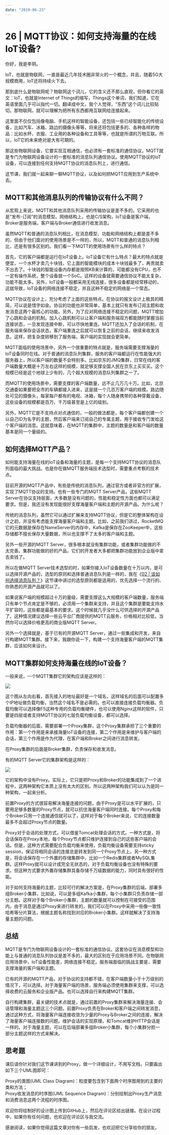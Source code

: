 ```yaml
---
date: "2019-06-23"
---  
```

      
# 26 | MQTT协议：如何支持海量的在线IoT设备?
你好，我是李玥。

IoT，也就是物联网，一直是最近几年技术圈非常火的一个概念，并且，随着5G大规模商用，IoT还将持续火下去。

那到底什么是物联网呢？物联网这个词儿，它的含义还不那么直观，但你看它的英文：IoT，也就是Internet of Things的缩写，Things这个单词，我们知道，它在英语里面几乎可以指代一切。翻译成中文，我个人觉得，“东西”这个词儿比较贴切。那物联网，就可以理解为把所有东西都用互联网给连接起来。

这里面不仅仅包括像电脑、手机这样的智能设备，还包括一些已经智能化的传统设备，比如汽车、冰箱、路边的摄像头等等，将来还将包括更多的、各种各样的物品：比如水杯、衣服、工业用的各种设备和工具等等，也就是所谓的万物互联。所以，IoT它的未来绝对是大有可期的。

那这些物联网设备，它要实现互相通信，也必须有一套标准的通信协议，MQTT就是专门为物联网设备设计的一套标准的消息队列通信协议。使用MQTT协议的IoT设备，可以连接到任何支持MQTT协议的消息队列上，进行通信。

这节课，我们就一起来聊一聊MQTT协议，以及如何把MQTT应用到生产系统中去。

## MQTT和其他消息队列的传输协议有什么不同？

<!-- [[[read_end]]] -->

从宏观上来说，MQTT和其他消息队列采用的传输协议是差不多的。它采用的也是“发布-订阅”的消息模型。网络结构上，也是C/S架构，IoT设备是客户端，Broker是服务端，客户端与Broker通信进行收发消息。

虽然MQTT和普通的消息队列相比，在消息模型、功能和网络结构上都是差不多的，但由于他们面对的使用场景是不一样的，所以，MQTT和普通的消息队列相比，还是有很多区别的。我们看一下MQTT的使用场景有什么样的特点？

首先，它的客户端都是运行在IoT设备上。IoT设备它有什么特点？最大的特点就是便宜，一个水杯才卖几十块钱，它上面的智能模块的成本十块钱最多了，再贵就卖不出去了。十块钱的智能设备内存都是按照KB来计算的，可能都没有CPU，也不一定有操作系统，整个设备就一个SoC。这样的设备就需要通信协议不能太复杂，功能不能太多。另外，IoT设备一般都采用无线连接，很多设备都是经常移动的，这就导致，IoT设备的网络连接不稳定，并且这种不稳定的网络是一个常态。

MQTT协议在设计上，充分考虑了上面的这些特点。在协议的报文设计上极其的精简，可以说是惜字如金。协议的功能也非常简单，基本上就只有发布订阅主题和收发消息这两个最核心的功能。另外，为了应对网络连接不稳定的问题，MQTT增加了心跳和会话的机制。加入心跳机制可以让客户端和服务端双方都能随时掌握当前连接状态，一旦发现连接中断，可以尽快地重连。MQTT还加入了会话的机制，在服务端来保存会话状态，客户端重连之后就可以恢复之前的会话，继续来收发消息。这样，把复杂度转移到了服务端，客户端的实现就会更简单。

MQTT面临的使用场景中，另外一个很重要的特点就是，服务端需要支撑海量的IoT设备同时在线。对于普通的消息队列集群，服务的客户端都运行在性能强大的服务器上，所以客户端的数量不会特别多。比如京东的JMQ集群，日常在线的客户端数量大概是十万左右这样的规模，就足够支撑全国人民在京东上买买买。这个规模已经是这个地球上少有的，几个超大规模的消息队列集群之一了。

而MQTT的使用场景中，需要支撑的客户端数量，远不止几万几十万。比如，北京交通委如果要把全市的车辆都接入进来，这是就一个几百万客户端的规模。路边随处可见的摄像头，每家每户都有的电视、冰箱，每个人随身携带的各种穿戴设备，这些设备的规模都是百万、千万级甚至是上亿的级别。

另外，MQTT它是不支持点对点通信的，一般的做法都是，每个客户端都创建一个以自己ID为名字的主题，然后客户端来订阅自己的专属主题，用于接收专门发给这个客户端的消息。这就意味着，在MQTT的集群中，主题的数量是和客户端的数量基本是同一个量级的。

## 如何选择MQTT产品？

如何能支持海量在线的IoT设备和海量的主题，是每一个支持MQTT协议的消息队列面临的最大挑战。也是你在做MQTT服务端技术选型时，需要重点考察的技术点。

目前开源的MQTT产品中，有些是传统的消息队列，通过官方或者非官方的扩展，实现了MQTT协议的支持。也有一些专门的MQTT Server产品，这些MQTT Server在协议支持层面，大多数是没有问题的，性能和稳定性方面也都可以满足要求。但是，我还没有发现能很好支撑海量客户端和主题的开源产品。为什么呢？

传统的消息队列，虽然它可以通过扩展来支持MQTT协议，但是它的整体架构在设计之初，并没有考虑能支撑海量客户端和主题。比如，之前我们讲过，RocketMQ它的元数据是保存在NameServer的内存中，Kafka是保存在ZooKeeper中，这些存储都不擅长保存大量数据，所以也支撑不了太多的客户端和主题。

另外一些开源的MQTT Server，很多根本就没有集群功能，或者集群功能做的不太完善。集群功能做的好的产品，它们的开发者大多都把集群功能放到企业版中拿去卖钱了。

所以在做MQTT Server技术选型的时，如果你接入IoT设备数量在十万以内，是可以选择开源产品的，选型的原则和选择普通消息队列是一样的，我在《[02 | 该如何选择消息队列？](https://time.geekbang.org/column/article/109750)》这节课中讲过的选型原则都是适用的，优先选择一个流行的、你熟悉的开源产品就可以了。

如果说客户端的规模超过十万的量级，需要支撑这么大规模的客户端数量，服务端只有单个节点肯定是不够的，必须用一个集群来支持，并且这个集群是要能支持水平扩容的，这些都是最基本的要求。这个时候就几乎没什么可供选择的开源产品了。这种情况建议选择一些云平台厂商提供的MQTT云服务，价格相对比较低，当然你可以选择价格更高的商业版MQTT Server。

另外一个选择就是，基于已有的开源MQTT Server，通过一些集成和开发，来自行构建MQTT集群。接下来，我跟你说一下，构建一个支持海量客户端的MQTT集群，应该如何来设计。

## MQTT集群如何支持海量在线的IoT设备？

一般来说，一个MQTT集群它的架构应该是这样的：

![](./httpsstatic001geekbangorgresourceimagedef1deae9d8d95484a2d2499a47beeaebbf1.jpg)

这个图从左向右看，首先接入的地址最好是一个域名，这样域名的后面可以配置多个IP地址做负载均衡，当然这个域名不是必需的。也可以直接连接负载均衡器。负载均衡可以选择像F5这种专用的负载均衡硬件，也可以使用Nginx这样的软件，只要是四层或者支持MQTT协议的七层负载均衡设备，都可以选择。

负载均衡器的后面，需要部署一个Proxy集群，这个Proxy集群承担了三个重要的作用：第一个作用是来承接海量IoT设备的连接，第二个作用是来维护与客户端的会话，第三个作用是作为代理，在客户端和Broker之间进行消息转发。

在Proxy集群的后面是Broker集群，负责保存和收发消息。

有的MQTT Server它的集群架构是这样的：

![](./httpsstatic001geekbangorgresourceimage6aef6a8fdaed5ba598a734691aa725e03bef.jpg)

它的架构中没有Proxy。实际上，它只是把Proxy和Broker的功能集成到了一个进程中，这两种架构它本质上没有太大的区别。所以这两种架构我们可以认为是同一种架构，一起来分析。

前置Proxy的方式很容易解决海量连接的问题，由于Proxy是可以水平扩展的，只要用足够多数量的Proxy节点，就可以抗住海量客户端同时连接。每个Proxy和每个Broker只用一个连接通信就可以了，这样对于每个Broker来说，它的连接数量最多不会超过Proxy节点的数量。

Proxy对于会话的处理方式，可以借鉴Tomcat处理会话的方式。一种方式是，将会话保存在Proxy本地，每个Proxy节点都只维护连接到自己的这些客户端的会话。但是，这种方式需要配合负载均衡来使用，负载均衡设备需要支持sticky session，保证将相同会话的连接总是转发到同一个Proxy节点上。另一种方式是，将会话保存在一个外置的存储集群中，比如一个Redis集群或者MySQL集群。这样Proxy就可以设计成完全无状态的，对于负载均衡设备也没有特殊的要求。但这种方式要求外置存储集群具备存储千万级数据的能力，同时具有很好的性能。

对于如何支持海量的主题，比较可行的解决方案是，在Proxy集群的后端，部署多组Broker小集群，比如说，可以是多组Kafka小集群，每个小集群只负责存储一部分主题。这样对于每个Broker小集群，主题的数量就可以控制在可接受的范围内。由于消息是通过Proxy来进行转发的，我们可以在Proxy中采用一些像一致性哈希等分片算法，根据主题名称找到对应的Broker小集群。这样就解决了支持海量主题的问题。

## 总结

MQTT是专门为物联网设备设计的一套标准的通信协议。这套协议在消息模型和功能上与普通的消息队列协议是差不多的，最大的区别在于应用场景不同。在物联网应用场景中，IoT设备性能差，网络连接不稳定。服务端面临的挑战主要是，需要支撑海量的客户端和主题。

已有的开源的MQTT产品，对于协议的支持都不错，在客户端数量小于十万级别的情况下，可以选择。对于海量客户端的场景，服务端必须使用集群来支撑，可以选择收费的云服务和企业版产品。也可以选择自行来构建MQTT集群。

自行构建集群，最关键的技术点就是，通过前置的Proxy集群来解决海量连接、会话管理和海量主题这三个问题。前置Proxy负责在Broker和客户端之间转发消息，通过这种方式，将海量客户端连接收敛为少量的Proxy与Broker之间的连接，解决了海量客户端连接数的问题。维护会话的实现原理，和Tomcat维护HTTP会话是一样的。对于海量主题，可以在后端部署多组Broker小集群，每个小集群分担一部分主题这样的方式来解决。

## 思考题

课后请你针对我们这节课讲到的Proxy，做一个详细设计，不用写文档，只要画出如下三个UML图即可：

Proxy的类图\(UML Class Diagram\)：粒度要包含到下面两个时序图用到的主要的类和方法；  
Proxy收发消息的时序图\(UML Sequence Diagram\)：分别绘制出Proxy生产消息和消费消息这两个流程的时序图。

欢迎你将绘制好的设计图上传到GitHub上，然后在评论区给出链接。在设计过程中，如果你有任何问题，也欢迎在评论区与我交流。

感谢阅读，如果你觉得这篇文章对你有一些启发，也欢迎把它分享给你的朋友。